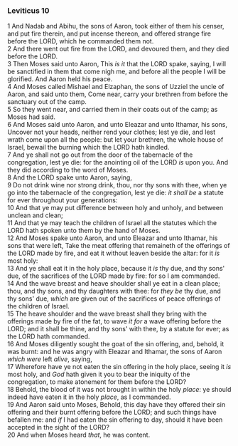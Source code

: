 ### Leviticus 10

1 And Nadab and Abihu, the sons of Aaron, took either of them his censer, and put fire therein, and put incense thereon, and offered strange fire before the LORD, which he commanded them not.  
2 And there went out fire from the LORD, and devoured them, and they died before the LORD.  
3 Then Moses said unto Aaron, This *is it* that the LORD spake, saying, I will be sanctified in them that come nigh me, and before all the people I will be glorified. And Aaron held his peace.  
4 And Moses called Mishael and Elzaphan, the sons of Uzziel the uncle of Aaron, and said unto them, Come near, carry your brethren from before the sanctuary out of the camp.  
5 So they went near, and carried them in their coats out of the camp; as Moses had said.  
6 And Moses said unto Aaron, and unto Eleazar and unto Ithamar, his sons, Uncover not your heads, neither rend your clothes; lest ye die, and lest wrath come upon all the people: but let your brethren, the whole house of Israel, bewail the burning which the LORD hath kindled.  
7 And ye shall not go out from the door of the tabernacle of the congregation, lest ye die: for the anointing oil of the LORD *is* upon you. And they did according to the word of Moses.  
8 And the LORD spake unto Aaron, saying,  
9 Do not drink wine nor strong drink, thou, nor thy sons with thee, when ye go into the tabernacle of the congregation, lest ye die: *it shall be* a statute for ever throughout your generations:  
10 And that ye may put difference between holy and unholy, and between unclean and clean;  
11 And that ye may teach the children of Israel all the statutes which the LORD hath spoken unto them by the hand of Moses.  
12 And Moses spake unto Aaron, and unto Eleazar and unto Ithamar, his sons that were left, Take the meat offering that remaineth of the offerings of the LORD made by fire, and eat it without leaven beside the altar: for it *is* most holy:  
13 And ye shall eat it in the holy place, because it *is* thy due, and thy sons' due, of the sacrifices of the LORD made by fire: for so I am commanded.  
14 And the wave breast and heave shoulder shall ye eat in a clean place; thou, and thy sons, and thy daughters with thee: for *they be* thy due, and thy sons' due, *which* are given out of the sacrifices of peace offerings of the children of Israel.  
15 The heave shoulder and the wave breast shall they bring with the offerings made by fire of the fat, to wave *it for* a wave offering before the LORD; and it shall be thine, and thy sons' with thee, by a statute for ever; as the LORD hath commanded.  
16 And Moses diligently sought the goat of the sin offering, and, behold, it was burnt: and he was angry with Eleazar and Ithamar, the sons of Aaron *which were* left *alive*, saying,  
17 Wherefore have ye not eaten the sin offering in the holy place, seeing it *is* most holy, and *God* hath given it you to bear the iniquity of the congregation, to make atonement for them before the LORD?  
18 Behold, the blood of it was not brought in within the holy *place*: ye should indeed have eaten it in the holy *place*, as I commanded.  
19 And Aaron said unto Moses, Behold, this day have they offered their sin offering and their burnt offering before the LORD; and such things have befallen me: and *if* I had eaten the sin offering to day, should it have been accepted in the sight of the LORD?  
20 And when Moses heard *that*, he was content.  
